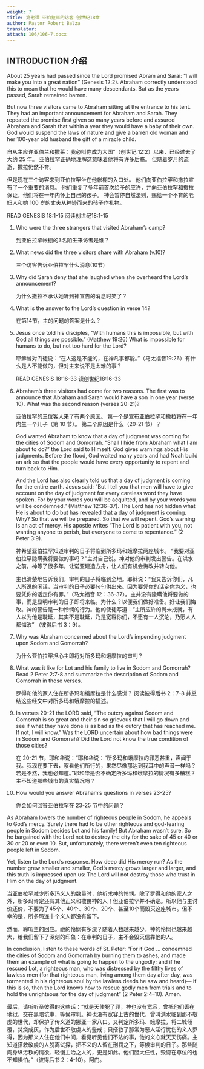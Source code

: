 ```yaml
---
weight: 7
title: 第七课 亚伯拉罕的访客—创世纪18章
author: Pastor Robert Balza
translator: 
attach: 106/106-7.docx
---
```

## INTRODUCTION 介绍

About 25 years had passed since the Lord promised Abram and Sarai: “I will make you into a great nation” (Genesis 12:2). Abraham correctly understood this to mean that he would have many descendants. But as the years passed, Sarah remained barren.

But now three visitors came to Abraham sitting at the entrance to his tent. They had an important announcement for Abraham and Sarah. They repeated the promise first given so many years before and assured Abraham and Sarah that within a year they would have a baby of their own. God would suspend the laws of nature and give a barren old woman and her 100-year old husband the gift of a miracle child.

自从主应许亚伯兰和撒莱：我必叫你成为大国”（创世记 12:2）以来，已经过去了大约 25 年。 亚伯拉罕正确地理解这意味着他将有许多后裔。 但随着岁月的流逝，撒拉仍然不育。

但是现在三个访客来到亚伯拉罕坐在他帐棚的入口处。 他们向亚伯拉罕和撒拉宣布了一个重要的消息。 他们重复了多年前首次给予的应许，并向亚伯拉罕和撒拉保证，他们将在一年内怀上自己的孩子。 神会暂停自然法则，赐给一个不育的老妇人和她 100 岁的丈夫从神迹而来的孩子作礼物。

READ GENESIS 18:1-15 阅读创世纪18:1-15

1. Who were the three strangers that visited Abraham’s camp?

    到亚伯拉罕帐棚的3名陌生来访者是谁？

2. What news did the three visitors share with Abraham (v.10)?

    三个访客告诉亚伯拉罕什么消息(10节)

3. Why did Sarah deny that she laughed when she overheard the Lord’s announcement?

    为什么撒拉不承认她听到神宣告的消息时笑了？

4. What is the answer to the Lord’s question in verse 14?

    在第14节，主的问题的答案是什么？

5. Jesus once told his disciples, “With humans this is impossible, but with God all things are possible.” (Matthew 19:26) What is impossible for humans to do, but not too hard for the Lord?

    耶稣曾对门徒说：“在人这是不能的，在神凡事都能。”（马太福音19:26）有什么是人不能做的，但对主来说不是太难的事？

    READ GENESIS 18:16-33 读创世纪18:16-33

6. Abraham’s three visitors had come for two reasons. The first was to announce that Abraham and Sarah would have a son in one year (verse 10). What was the second reason (verses 20-21)?

    亚伯拉罕的三位客人来了有两个原因。 第一个是宣布亚伯拉罕和撒拉将在一年内生一个儿子（第 10 节）。 第二个原因是什么（20-21 节）？

    God wanted Abraham to know that a day of judgment was coming for the cities of Sodom and Gomorrah. “Shall I hide from Abraham what I am about to do?” the Lord said to Himself. God gives warnings about His judgments. Before the flood, God waited many years and had Noah build an ark so that the people would have every opportunity to repent and turn back to Him.

    And the Lord has also clearly told us that a day of judgment is coming for the entire earth. Jesus said: “But I tell you that men will have to give account on the day of judgment for every careless word they have spoken. For by your words you will be acquitted, and by your words you will be condemned.” (Matthew 12:36–37). The Lord has not hidden what He is about to do but has revealed that a day of judgment is coming. Why? So that we will be prepared. So that we will repent. God’s warning is an act of mercy. His apostle writes “The Lord is patient with you, not wanting anyone to perish, but everyone to come to repentance.” (2 Peter 3:9).

    神希望亚伯拉罕知道审判的日子将临到所多玛和蛾摩拉两座城市。 “我要对亚伯拉罕隐瞒我将要做的事吗？”主对自己说。神对他的审判发出警告。在洪水之前，神等了很多年，让诺亚建造方舟，让人们有机会悔改并转向他。

    主也清楚地告诉我们，审判的日子将临到全地。耶稣说：”我又告诉你们，凡人所说的闲话，当审判的日子必要句句供出来。因为要凭你的话定你为义，也要凭你的话定你有罪。”（马太福音 12：36-37）。主并没有隐瞒他将要做的事，而是显明审判的日子即将来临。为什么？以便我们做好准备。好让我们悔改。神的警告是一种怜悯的行为。他的使徒写道：“主所应许的尚未成就，有人以为他是耽延，其实不是耽延，乃是宽容你们，不愿有一人沉沦，乃愿人人都悔改” （彼得后书 3：9）。

7. Why was Abraham concerned about the Lord’s impending judgment upon Sodom and Gomorrah?  

    为什么亚伯拉罕担心主即将对所多玛和蛾摩拉的审判？

8. What was it like for Lot and his family to live in Sodom and Gomorrah? Read 2 Peter 2:7-8 and summarize the description of Sodom and Gomorrah in those verses.

    罗得和他的家人住在所多玛和蛾摩拉是什么感觉？ 阅读彼得后书 2：7-8 并总结这些经文中对所多玛和蛾摩拉的描述。

9. In verses 20-21 the LORD said, “The outcry against Sodom and Gomorrah is so great and their sin so grievous that I will go down and see if what they have done is as bad as the outcry that has reached me. If not, I will know.” Was the LORD uncertain about how bad things were in Sodom and Gomorrah? Did the Lord not know the true condition of those cities?  

    在 20-21 节，耶和华说：“耶和华说：“所多玛和蛾摩拉的罪恶甚重，声闻于我。我现在要下去，察看他们所行的，果然尽像那达到我耳中的声音一样吗？若是不然，我也必知道。”耶和华是否不确定所多玛和蛾摩拉的情况有多糟糕？ 主不知道那些城市的真实情况吗？

10. How would you answer Abraham’s questions in verses 23-25?

    你会如何回答亚伯拉罕在 23-25 节中的问题？

As Abraham lowers the number of righteous people in Sodom, he appeals to God’s mercy. Surely there had to be other righteous and god-fearing people in Sodom besides Lot and his family! But Abraham wasn’t sure. So he bargained with the Lord not to destroy the city for the sake of 45 or 40 or 30 or 20 or even 10. But, unfortunately, there weren’t even ten righteous people left in Sodom.

Yet, listen to the Lord’s response. How deep did His mercy run? As the number grew smaller and smaller, God’s mercy grows larger and larger, and this truth is impressed upon us: The Lord will not destroy those who trust in Him on the day of judgment.

当亚伯拉罕减少所多玛义人的数量时，他祈求神的怜悯。除了罗得和他的家人之外，所多玛肯定还有其他正义和敬畏神的人！但亚伯拉罕并不确定。所以他与主讨价还价，不要为了45个、40个、30个、20个、甚至10个而毁灭这座城市。但不幸的是，所多玛连十个义人都没有留下。

然而，聆听主的回应。祂的怜悯有多深？随着人数越来越少，神的怜悯也越来越大，给我们留下了深刻的印象：在审判的日子，主不会毁灭信靠他的人。

In conclusion, listen to these words of St. Peter: “For if God … condemned the cities of Sodom and Gomorrah by burning them to ashes, and made them an example of what is going to happen to the ungodly; and if he rescued Lot, a righteous man, who was distressed by the filthy lives of lawless men (for that righteous man, living among them day after day, was tormented in his righteous soul by the lawless deeds he saw and heard)— if this is so, then the Lord knows how to rescue godly men from trials and to hold the unrighteous for the day of judgment” (2 Peter 2:4–10). Amen.

最后，请听听圣彼得的这些话：“就是天使犯了罪，神也没有宽容，曾把他们丢在地狱，交在黑暗坑中，等候审判。神也没有宽容上古的世代，曾叫洪水临到那不敬虔的世代，却保护了传义道的挪亚一家八口。又判定所多玛、蛾摩拉，将二城倾覆，焚烧成灰，作为后世不敬虔人的鉴戒；只搭救了那常为恶人淫行忧伤的义人罗得，因为那义人住在他们中间，看见听见他们不法的事，他的义心就天天伤痛。主知道搭救敬虔的人脱离试探，把不义的人留在刑罚之下，等候审判的日子。那些随肉身纵污秽的情欲、轻慢主治之人的，更是如此。他们胆大任性，毁谤在尊位的也不知惧怕。”（彼得后书 2：4-10）。阿门。
